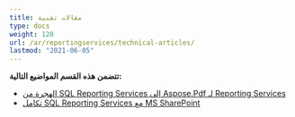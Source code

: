 ```yaml
---
title: مقالات تقنية
type: docs
weight: 120
url: /ar/reportingservices/technical-articles/
lastmod: "2021-06-05"
---
```


**تتضمن هذه القسم المواضيع التالية:**
- [الهجرة من SQL Reporting Services إلى Aspose.Pdf لـ Reporting Services](/pdf/ar/reportingservices/migration-from-sql-reporting-services-to-aspose-pdf-for-reporting-services/)
- [تكامل SQL Reporting Services مع MS SharePoint](/pdf/ar/reportingservices/sql-reporting-services-integration-with-ms-sharepoint/)